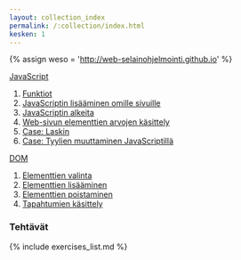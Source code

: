 ```yaml
---
layout: collection_index
permalink: /:collection/index.html
kesken: 1
---
```


{% assign weso = 'http://web-selainohjelmointi.github.io' %}

[JavaScript]({{weso}}/#4-JavaScript)

1. [Funktiot]({{weso}}/#4.1-Funktiot)
2. [JavaScriptin lisääminen omille sivuille]({{weso}}/#4.2-JavaScriptin-lisääminen-omille-sivuille)
3. [JavaScriptin alkeita]({{weso}}/#4.3-JavaScriptin-alkeita)
4. [Web-sivun elementtien arvojen käsittely]({{weso}}/#4.4-Web-sivun-elementtien-arvojen-käsittely)
5. [Case: Laskin]({{weso}}/#4.5-Case:-Laskin)
6. [Case: Tyylien muuttaminen JavaScriptillä]({{weso}}/#4.6-Case:-Tyylien-muuttaminen-JavaScriptillä)

[DOM]({{weso}}/#5-DOM)

1. [Elementtien valinta]({{weso}}/#5.1-Elementtien-valinta)
2. [Elementtien lisääminen]({{weso}}/#5.2-Elementtien-lisääminen)
3. [Elementtien poistaminen]({{weso}}/#5.3-Elementtien-poistaminen)
4. [Tapahtumien käsittely]({{weso}}/#5.4-Tapahtumien-käsittely)

### Tehtävät

{% include exercises_list.md %}

